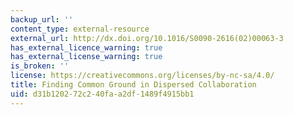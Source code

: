 ```yaml
---
backup_url: ''
content_type: external-resource
external_url: http://dx.doi.org/10.1016/S0090-2616(02)00063-3
has_external_licence_warning: true
has_external_license_warning: true
is_broken: ''
license: https://creativecommons.org/licenses/by-nc-sa/4.0/
title: Finding Common Ground in Dispersed Collaboration
uid: d31b1202-72c2-40fa-a2df-1489f4915bb1
---
```

